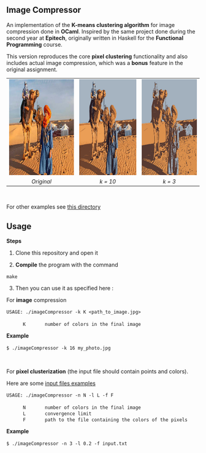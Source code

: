 ## Image Compressor

An implementation of the **K-means clustering algorithm** for image compression done in **OCaml**.
Inspired by the same project done during the second year at **Epitech**, originally written in Haskell for the **Functional Programming** course.

This version reproduces the core **pixel clustering** functionality and also includes actual image compression, which was a **bonus** feature in the original assignment.

<table align="center">
  <tr>
    <td><img src="inputs/sahara.jpg" height="250"/></td>
    <td><img src="outputs/sahara_k10.jpg" height="250"/></td>
    <td><img src="outputs/sahara_k3.jpg" height="250"/></td>
  </tr>
  <tr align="center">
    <td><i>Original</i></td>
    <td><i>k = 10</i></td>
    <td><i>k = 3</i></td>
  </tr>
</table>

<br>

For other examples see [this directory](/examples/)


## Usage

**Steps**

1. Clone this repository and open it

2. **Compile** the program with the command

```
make
```

3. Then you can use it as specified here :

For **image** compression

```
USAGE: ./imageCompressor -k K <path_to_image.jpg>

      K       number of colors in the final image
```

**Example**

`$ ./imageCompressor -k 16 my_photo.jpg`

<br>

For **pixel clusterization** (the input file should contain points and colors).

Here are some [input files examples](/examples/text-inputs/)

```
USAGE: ./imageCompressor -n N -l L -f F

      N       number of colors in the final image
      L       convergence limit
      F       path to the file containing the colors of the pixels
```
**Example**

`$ ./imageCompressor -n 3 -l 0.2 -f input.txt`